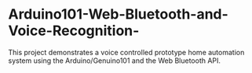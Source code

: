 # Arduino101-Web-Bluetooth-and-Voice-Recognition-
This project demonstrates a voice controlled prototype home automation system using the Arduino/Genuino101 and the Web Bluetooth API. 
